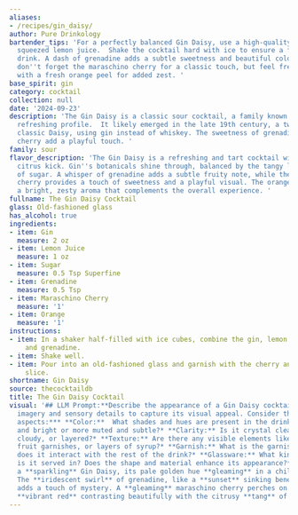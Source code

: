 ```yaml
---
aliases:
- /recipes/gin_daisy/
author: Pure Drinkology
bartender_tips: 'For a perfectly balanced Gin Daisy, use a high-quality gin and freshly
  squeezed lemon juice.  Shake the cocktail hard with ice to ensure a frosty, well-chilled
  drink. A dash of grenadine adds a subtle sweetness and beautiful color gradient.  Finally,
  don''t forget the maraschino cherry for a classic touch, but feel free to garnish
  with a fresh orange peel for added zest. '
base_spirit: gin
category: cocktail
collection: null
date: '2024-09-23'
description: 'The Gin Daisy is a classic sour cocktail, a family known for its tart,
  refreshing profile.  It likely emerged in the late 19th century, a twist on the
  classic Daisy, using gin instead of whiskey. The sweetness of grenadine and maraschino
  cherry add a playful touch. '
family: sour
flavor_description: 'The Gin Daisy is a refreshing and tart cocktail with a bright
  citrus kick. Gin''s botanicals shine through, balanced by the tangy lemon and sweetness
  of sugar. A whisper of grenadine adds a subtle fruity note, while the maraschino
  cherry provides a touch of sweetness and a playful visual. The orange garnish contributes
  a bright, zesty aroma that complements the overall experience. '
fullname: The Gin Daisy Cocktail
glass: Old-fashioned glass
has_alcohol: true
ingredients:
- item: Gin
  measure: 2 oz
- item: Lemon Juice
  measure: 1 oz
- item: Sugar
  measure: 0.5 Tsp Superfine
- item: Grenadine
  measure: 0.5 Tsp
- item: Maraschino Cherry
  measure: '1'
- item: Orange
  measure: '1'
instructions:
- item: In a shaker half-filled with ice cubes, combine the gin, lemon juice, sugar,
    and grenadine.
- item: Shake well.
- item: Pour into an old-fashioned glass and garnish with the cherry and the orange
    slice.
shortname: Gin Daisy
source: thecocktaildb
title: The Gin Daisy Cocktail
visual: '## LLM Prompt:**Describe the appearance of a Gin Daisy cocktail. Use vivid
  imagery and sensory details to capture its visual appeal. Consider the following
  aspects:*** **Color:**  What shades and hues are present in the drink? Is it vibrant
  and bright or more muted and subtle?* **Clarity:** Is it crystal clear, slightly
  cloudy, or layered?* **Texture:** Are there any visible elements like ice cubes,
  fruit garnishes, or layers of syrup?* **Garnish:** What is the garnish like? How
  does it interact with the rest of the drink?* **Glassware:** What kind of glass
  is it served in? Does the shape and material enhance its appearance?**Example:**Imagine
  a **sparkling** Gin Daisy, its pale golden hue **gleaming** in a chilled coupe glass.
  The **iridescent swirl** of grenadine, like a **sunset** sinking beneath the surface,
  adds a touch of mystery. A **gleaming** maraschino cherry perches on the rim, its
  **vibrant red** contrasting beautifully with the citrusy **tang** of the lemon twist. '
---
```



